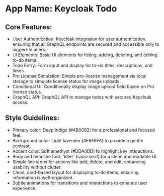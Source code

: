 # **App Name**: Keycloak Todo

## Core Features:

- User Authentication: Keycloak integration for user authentication, ensuring that all GraphQL endpoints are secured and accessible only to logged-in users.
- UI Elements: Basic UI elements for listing, adding, deleting, and editing to-do items.
- Todo Entry: Form input and display for to-do titles, descriptions, and times.
- Pro License Simulation: Simple pro-license management via local storage to simulate license status for image uploads.
- Conditional UI: Conditionally display image upload field based on Pro license status.
- GraphQL API: GraphQL API to manage todos with secured Keycloak access.

## Style Guidelines:

- Primary color: Deep indigo (#4B0082) for a professional and focused feel.
- Background color: Light lavender (#E6E6FA) to provide a gentle contrast.
- Accent color: Soft amethyst (#DDA0DD) to highlight key interactions.
- Body and headline font: 'Inter' (sans-serif) for a clean and readable UI.
- Simple line icons for actions like add, delete, and edit, enhancing usability without clutter.
- Clean, card-based layout for displaying to-do items, ensuring information is well-organized.
- Subtle animations for transitions and interactions to enhance user experience.